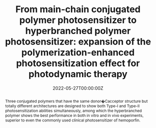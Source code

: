 ---
title: 'From main-chain conjugated polymer photosensitizer to hyperbranched polymer photosensitizer: expansion of the polymerization-enhanced photosensitization effect for photodynamic therapy'

# Authors
# If you created a profile for a user (e.g. the default `admin` user), write the username (folder name) here
# and it will be replaced with their full name and linked to their profile.
authors:
  - Jingxi Cheng
  - Yuping Zhou
  - Shidang Xu
  - Yujun Xie
  - Duo Mao*
  - Wenbo Wu*
  - Zhen Li*

# Author notes (optional)
author_notes:
  - 'Equal contribution'
  - 'Equal contribution'
  - 'Equal contribution'
  - 'Equal contribution'
  - 'Corresponding author'
  - 'Corresponding author'
  - 'Corresponding author'

date: '2022-05-27T00:00:00Z'
doi: '10.1039/d2tb00679k'

# Schedule page publish date (NOT publication's date).
publishDate: '2022-05-31T00:00:00Z'

# Publication type.
# Accepts a single type but formatted as a YAML list (for Hugo requirements).
# Enter a publication type from the CSL standard.
publication_types: ['article-journal']

# Publication name and optional abbreviated publication name.
publication: In *Journal of Materials Chemistry B*
publication_short: In *	J. Mater. Chem. B*

abstract: Three conjugated polymers that have the same donor�Cacceptor structure but totally different architectures are designed to show both Type-I and Type-II photosensitization abilities simultaneously, among which the hyperbranched polymer shows the best performance in both in vitro and in vivo experiments, superior to even the commonly used clinical photosensitizer of hemoporfin.

# Summary. An optional shortened abstract.
summary: Three conjugated polymers that have the same donor�Cacceptor structure but totally different architectures are designed to show both Type-I and Type-II photosensitization abilities simultaneously, among which the hyperbranched polymer shows the best performance in both in vitro and in vivo experiments, superior to even the commonly used clinical photosensitizer of hemoporfin.
tags: []

# Display this page in the Featured widget?
featured: true

# Custom links (uncomment lines below)
# links:
# - name: Custom Link
#   url: http://example.org

url_pdf: 'https://pubs.rsc.org/en/content/articlepdf/2022/tb/d2tb00679k'
url_code: ''
url_dataset: ''
url_poster: ''
url_project: ''
url_slides: ''
url_source: ''
url_video: ''

# Featured image
# To use, add an image named `featured.jpg/png` to your page's folder.
# image:
#   caption: 'Image credit: [**Unsplash**](https://unsplash.com/photos/pLCdAaMFLTE)'
#   focal_point: ''
#   preview_only: false
---